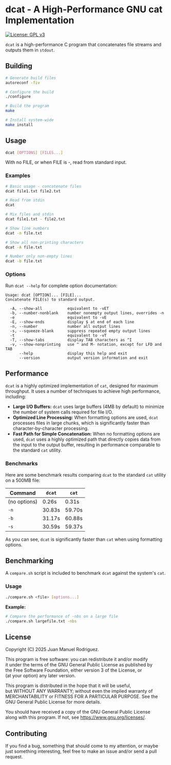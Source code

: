 # dcat - A High-Performance GNU cat Implementation

[![License: GPL v3](https://img.shields.io/badge/License-GPLv3-blue.svg)](https://www.gnu.org/licenses/gpl-3.0)

`dcat` is a high-performance C program that concatenates file streams and outputs them in `stdout`.

## Building

```bash
# Generate build files
autoreconf -fiv

# Configure the build
./configure

# Build the program
make

# Install system-wide
make install
```

## Usage

```bash
dcat [OPTIONS] [FILES...]
```

With no FILE, or when FILE is -, read from standard input.

### Examples

```bash
# Basic usage - concatenate files
dcat file1.txt file2.txt

# Read from stdin
dcat

# Mix files and stdin
dcat file1.txt - file2.txt

# Show line numbers
dcat -n file.txt

# Show all non-printing characters
dcat -A file.txt

# Number only non-empty lines
dcat -b file.txt
```

### Options

Run `dcat --help` for complete option documentation:

```
Usage: dcat [OPTION]... [FILE]...
Concatenate FILE(s) to standard output.

  -A, --show-all           equivalent to -vET
  -b, --number-nonblank    number nonempty output lines, overrides -n
  -e                       equivalent to -vE
  -E, --show-ends          display $ at end of each line
  -n, --number             number all output lines
  -s, --squeeze-blank      suppress repeated empty output lines
  -t                       equivalent to -vT
  -T, --show-tabs          display TAB characters as ^I
  -v, --show-nonprinting   use ^ and M- notation, except for LFD and TAB
      --help               display this help and exit
      --version            output version information and exit
```

## Performance

`dcat` is a highly optimized implementation of `cat`, designed for maximum throughput. It uses a number of techniques to achieve high performance, including:

- **Large I/O Buffers:** `dcat` uses large buffers (4MB by default) to minimize the number of system calls required for file I/O.
- **Optimized Line Processing:** When formatting options are used, `dcat` processes files in large chunks, which is significantly faster than character-by-character processing.
- **Fast Path for Simple Concatenation:** When no formatting options are used, `dcat` uses a highly optimized path that directly copies data from the input to the output buffer, resulting in performance comparable to the standard `cat` utility.

### Benchmarks

Here are some benchmark results comparing `dcat` to the standard `cat` utility on a 500MB file:

| Command | `dcat` | `cat` |
|---|---|---|
| (no options) | 0.26s | 0.31s |
| `-n` | 30.83s | 59.70s |
| `-b` | 31.17s | 60.88s |
| `-s` | 30.59s | 59.37s |

As you can see, `dcat` is significantly faster than `cat` when using formatting options.

## Benchmarking

A `compare.sh` script is included to benchmark `dcat` against the system's `cat`.

### Usage

```bash
./compare.sh <file> [options...]
```

**Example:**

```bash
# Compare the performance of -nbs on a large file
./compare.sh largefile.txt -nbs
```

## License

Copyright (C) 2025 Juan Manuel Rodriguez.

This program is free software: you can redistribute it and/or modify<br>
it under the terms of the GNU General Public License as published by<br>
the Free Software Foundation, either version 3 of the License, or<br>
(at your option) any later version.<br>

This program is distributed in the hope that it will be useful,<br>
but WITHOUT ANY WARRANTY; without even the implied warranty of<br>
MERCHANTABILITY or FITNESS FOR A PARTICULAR PURPOSE. See the<br>
GNU General Public License for more details.<br>

You should have received a copy of the GNU General Public License<br>
along with this program. If not, see <https://www.gnu.org/licenses/>.<br>

## Contributing

If you find a bug, something that should come to my attention, or maybe<br>
just something interesting, feel free to make an issue and/or send a pull<br>
request.
